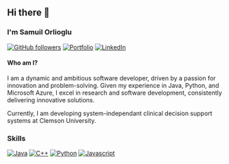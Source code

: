 ## Hi there 👋
### I'm Samuil Orlioglu
[![GitHub followers](https://img.shields.io/github/followers/DrSmCraft?label=Follow&style=social)](https://github.com/DrSmCraft/?tab=follow)
[![Portfolio](https://img.shields.io/badge/Portfolio-1fb4c9)](https://drsmcraft.github.io/)
[![LinkedIn](https://img.shields.io/badge/LinkedIn-0077B5?logo=linkedin&logoColor=white)](https://github.com/DrSmCraft/?tab=follow)


#### Who am I?
I am a dynamic and ambitious software developer, driven by a passion for innovation and problem-solving. Given my experience in Java, Python, and Microsoft Azure, I excel in research and software development, consistently delivering innovative solutions.

Currently, I am developing system-independant clinical decision support systems at Clemson University.


### Skills
<!--
I am a software developer, currently working towards a M.S. in Computer Science at Clemson University. I have application development experience with Java, Spring Boot, .NET, C#, Python and C++. My interests include desktop application development, web development, low-level security and 3D graphics.
-->

[![Java](https://img.shields.io/badge/Java-F89917?style=for-the-badge&logo=java&logoColor=white)](#)
[![C++](https://img.shields.io/badge/C%2B%2B-00599C?style=for-the-badge&logo=c%2B%2B&logoColor=white)](#)
[![Python](https://img.shields.io/badge/Python-3776AB?style=for-the-badge&logo=python&logoColor=white)](#)
[![Javascript](https://img.shields.io/badge/JavaScript-F7DF1E?style=for-the-badge&logo=javascript&logoColor=black)](#)



<!--
**DrSmCraft/DrSmCraft** is a ✨ _special_ ✨ repository because its `README.md` (this file) appears on your GitHub profile.

Here are some ideas to get you started:

- 🔭 I’m currently working on ...
- 🌱 I’m currently learning ...
- 👯 I’m looking to collaborate on ...
- 🤔 I’m looking for help with ...
- 💬 Ask me about ...
- 📫 How to reach me: ...
- 😄 Pronouns: ...
- ⚡ Fun fact: ...
-->
